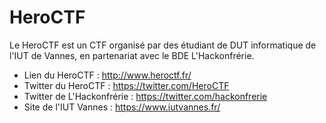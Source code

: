 # HeroCTF

Le HeroCTF est un CTF organisé par des étudiant de DUT informatique de l'IUT de Vannes, en partenariat avec le BDE L'Hackonfrérie.

- Lien du HeroCTF : http://www.heroctf.fr/
- Twitter du HeroCTF : https://twitter.com/HeroCTF
- Twitter de L'Hackonfrérie : https://twitter.com/hackonfrerie
- Site de l'IUT Vannes : https://www.iutvannes.fr/
